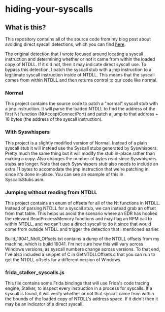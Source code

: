 # hiding-your-syscalls


## What is this?
This repository contains all of the source code from my blog post about avoiding direct syscall detections, which you can find [here](https://passthehashbrowns.github.io/hiding-your-syscall).

The original detection that I wrote focused around locating a syscall instruction and determining whether or not it came from within the loaded copy of NTDLL. If it did not, then it may indicate direct syscall use. To bypass this detection, I patch the syscall stub with a jmp instruction to a legitimate syscall instruction inside of NTDLL. This means that the syscall comes from within NTDLL and then returns control to our code like normal.

### Normal
This project contains the source code to patch a "normal" syscall stub with a jmp instruction. It will parse the loaded NTDLL to find the address of the first Nt function (NtAcceptConnectPort) and patch a jump to that address + 18 bytes (the address of the syscall instruction).

### With Syswhispers
This project is a slightly modified version of Normal. Instead of a plain syscall stub it will instead use the Syscall stubs generated by Syswhispers. Pretty much the same thing but it will modify the stub in-place rather than making a copy. Also changes the number of bytes read since Syswhispers stubs are longer. Note that each Syswhispers stub also needs to include an extra 11 bytes to accomodate the jmp instruction that we're patching in since it's done in-place. You can see an example of this in SyscallsStubs.asm.

### Jumping without reading from NTDLL
This project contains an enum of offsets for all of the Nt functions in NTDLL. Instead of parsing NTDLL for a syscall stub, we can instead grab an offset from that table. This helps us avoid the scenario where an EDR has hooked the relevant ReadProcessMemory functions and may flag an RPM call to within NTDLL, and we can't use a direct syscall to do it since that would come from outside NTDLL and trigger the detection that I mentioned earlier.

Build_19041_Ntdll_Offsets.txt contains a dump of the NTDLL offsets from my machine, which is build 19041. I'm not sure how this will vary across Windows versions, as syscall numbers change across versions. To that end, I've also included a snippet of C in GetNTDLLOffsets.c that you can run to get the NTDLL offsets for a different version of Windows.

### frida_stalker_syscalls.js
This file contains some Frida bindings that will use Frida's code tracing engine, Stalker, to inspect every instruction in a process for syscalls. If a syscall is found, it will verify whether or not that syscall came from within the bounds of the loaded copy of NTDLL's address space. If it didn't then it may be an indicator of a direct syscall.
